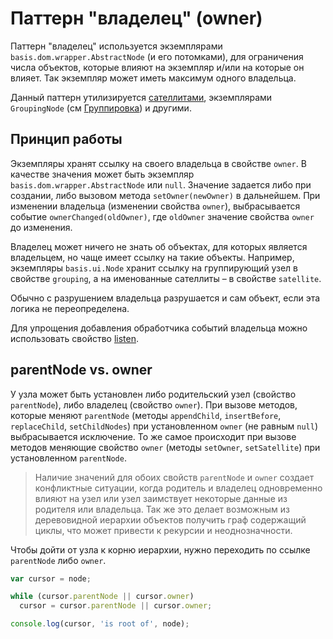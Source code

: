 # Паттерн "владелец" (owner)

Паттерн "владелец" используется экземплярами `basis.dom.wrapper.AbstractNode` (и его потомками), для ограничения числа объектов, которые влияют на экземпляр и/или на которые он влияет. Так экземпляр может иметь максимум одного владельца.

Данный паттерн утилизируется [сателлитами](basis.dom.wrapper_satellite.md), экземплярами `GroupingNode` (см [Группировка](basis.dom.wrapper_grouping.md)) и другими.

## Принцип работы

Экземпляры хранят ссылку на своего владельца в свойстве `owner`. В качестве значения может быть экземпляр `basis.dom.wrapper.AbstractNode` или `null`. Значение задается либо при создании, либо вызовом метода `setOwner(newOwner)` в дальнейшем.  При изменении владельца (изменении свойства `owner`), выбрасывается событие `ownerChanged(oldOwner)`, где `oldOwner` значение свойства `owner` до изменения.

Владелец может ничего не знать об объектах, для которых является владельцем, но чаще имеет ссылку на такие объекты. Например, экземпляры `basis.ui.Node` хранит ссылку на группирующий узел в свойстве `grouping`, а на именованные сателлиты – в свойстве `satellite`.

Обычно с разрушением владельца разрушается и сам объект, если эта логика не переопределена.

Для упрощения добавления обработчика событий владельца можно использовать свойство [listen](basis.event.ms#listen).

## parentNode vs. owner

У узла может быть установлен либо родительский узел (свойство `parentNode`), либо владелец (свойство `owner`). При вызове методов, которые меняют `parentNode` (методы `appendChild`, `insertBefore`, `replaceChild`, `setChildNodes`) при установленном `owner` (не равным `null`) выбрасывается исключение. То же самое происходит при вызове методов меняющие свойство `owner` (методы `setOwner`, `setSatellite`) при установленном `parentNode`.

> Наличие значений для обоих свойств `parentNode` и `owner` создает конфликтные ситуации, когда родитель и владелец одновременно влияют на узел или узел заимствует некоторые данные из родителя или владельца. Так же это делает возможным из деревовидной иерархии объектов получить граф содержащий циклы, что может привести к рекурсии и неоднозначности.

Чтобы дойти от узла к корню иерархии, нужно переходить по ссылке `parentNode` либо `owner`.

```js
var cursor = node;

while (cursor.parentNode || cursor.owner)
  cursor = cursor.parentNode || cursor.owner;

console.log(cursor, 'is root of', node);
```
